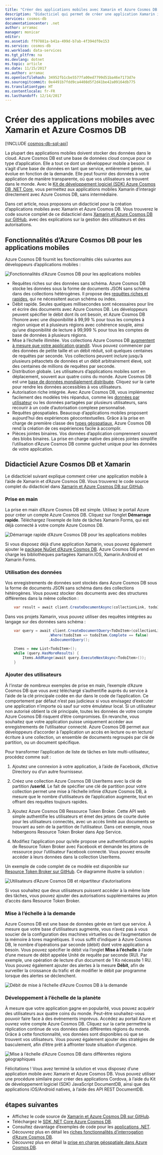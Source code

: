 ```yaml
---
title: "Créer des applications mobiles avec Xamarin et Azure Cosmos DB | Microsoft Docs"
description: "Didacticiel qui permet de créer une application Xamarin iOS, Android ou Forms à l’aide d’Azure Cosmos DB. Azure Cosmos DB est une base de données cloud, mondiale et rapide, pour les applications mobiles."
services: cosmos-db
documentationcenter: .net
author: arramac
manager: monicar
editor: 
ms.assetid: ff97881a-b41a-499d-b7ab-4f394df0e153
ms.service: cosmos-db
ms.workload: data-services
ms.tgt_pltfrm: na
ms.devlang: dotnet
ms.topic: article
ms.date: 11/15/2017
ms.author: arramac
ms.openlocfilehash: 34952fb1cbe5577fa00ed7799d51ba46e7173d7e
ms.sourcegitcommit: 0e4491b7fdd9ca4408d5f2d41be42a09164db775
ms.translationtype: HT
ms.contentlocale: fr-FR
ms.lasthandoff: 12/14/2017
---
```

# <a name="build-mobile-applications-with-xamarin-and-azure-cosmos-db"></a>Créer des applications mobiles avec Xamarin et Azure Cosmos DB

[!INCLUDE [cosmos-db-sql-api](../../includes/cosmos-db-sql-api.md)]

La plupart des applications mobiles doivent stocker des données dans le cloud. Azure Cosmos DB est une base de données cloud conçue pour ce type d’application. Elle a tout ce dont un développeur mobile a besoin. Il s’agit d’une base de données en tant que service, entièrement gérée, qui évolue en fonction de la demande. Elle peut fournir des données à votre application de manière transparente, où que vos utilisateurs se trouvent dans le monde. Avec le [Kit de développement logiciel (SDK) Azure Cosmos DB .NET Core](sql-api-sdk-dotnet-core.md), vous permettez aux applications mobiles Xamarin d’interagir directement avec Azure Cosmos DB, sans intermédiaire.

Dans cet article, nous proposons un didacticiel pour la création d’applications mobiles avec Xamarin et Azure Cosmos DB. Vous trouverez le code source complet de ce didacticiel dans [Xamarin et Azure Cosmos DB sur GitHub](https://github.com/Azure/azure-documentdb-dotnet/tree/master/samples/xamarin), avec des explications sur la gestion des utilisateurs et des autorisations.

## <a name="azure-cosmos-db-capabilities-for-mobile-apps"></a>Fonctionnalités d’Azure Cosmos DB pour les applications mobiles
Azure Cosmos DB fournit les fonctionnalités clés suivantes aux développeurs d’applications mobiles :

![Fonctionnalités d’Azure Cosmos DB pour les applications mobiles](media/mobile-apps-with-xamarin/documentdb-for-mobile.png)

* Requêtes riches sur des données sans schéma. Azure Cosmos DB stocke les données sous la forme de documents JSON sans schéma dans des collections hétérogènes. Il propose des [requêtes riches et rapides](sql-api-sql-query.md), qui ne nécessitent aucun schéma ou index.
* Débit rapide. Seules quelques millisecondes sont nécessaires pour lire et écrire des documents avec Azure Cosmos DB. Les développeurs peuvent spécifier le débit dont ils ont besoin, et Azure Cosmos DB l’honore avec une disponibilité à 99,99 % pour tous les comptes à région unique et à plusieurs régions avec cohérence souple, ainsi qu’une disponibilité de lecture à 99,999 % pour tous les comptes de base de données à plusieurs régions.
* Mise à l’échelle illimitée. Vos collections Azure Cosmos DB [augmentent à mesure que votre application grandit](partition-data.md). Vous pouvez commencer par des données de petite taille et un débit réduit, soit quelques centaines de requêtes par seconde. Vos collections peuvent inclure jusqu’à plusieurs pétaoctets de données et un débit arbitrairement élevé, soit des centaines de millions de requêtes par seconde.
* Distribution globale. Les utilisateurs d’applications mobiles sont en déplacement, souvent aux quatre coins du monde. Azure Cosmos DB est une [base de données mondialement distribuée](distribute-data-globally.md). Cliquez sur la carte pour rendre les données accessibles à vos utilisateurs.
* Autorisation riche intégrée. Avec Azure Cosmos DB, vous implémentez facilement des modèles très répandus, comme les [données par utilisateur](https://aka.ms/documentdb-xamarin-todouser) ou les données partagées par plusieurs utilisateurs, sans recourir à un code d’autorisation complexe personnalisé.
* Requêtes géospatiales. Beaucoup d’applications mobiles proposent aujourd’hui des expériences géocontextuelles. Grâce à la prise en charge de première classe des [types géospatiaux](geospatial.md), Azure Cosmos DB rend la création de ces expériences facile à accomplir.
* Pièces jointes binaires. Vos données d’application comprennent souvent des blobs binaires. La prise en charge native des pièces jointes simplifie l’utilisation d’Azure Cosmos DB comme guichet unique pour les données de votre application.

## <a name="azure-cosmos-db-and-xamarin-tutorial"></a>Didacticiel Azure Cosmos DB et Xamarin
Le didacticiel suivant explique comment créer une application mobile à l’aide de Xamarin et d’Azure Cosmos DB. Vous trouverez le code source complet du didacticiel dans [Xamarin et Azure Cosmos DB sur GitHub](https://github.com/Azure/azure-documentdb-dotnet/tree/master/samples/xamarin).

### <a name="get-started"></a>Prise en main
La prise en main d’Azure Cosmos DB est simple. Utilisez le portail Azure pour créer un compte Azure Cosmos DB. Cliquez sur l’onglet **Démarrage rapide**. Téléchargez l’exemple de liste de tâches Xamarin Forms, qui est déjà connecté à votre compte Azure Cosmos DB. 

![Démarrage rapide d’Azure Cosmos DB pour les applications mobiles](media/mobile-apps-with-xamarin/cosmos-db-quickstart.png)

Si vous disposez déjà d’une application Xamarin, vous pouvez également ajouter le [package NuGet d’Azure Cosmos DB](sql-api-sdk-dotnet-core.md). Azure Cosmos DB prend en charge les bibliothèques partagées Xamarin.IOS, Xamarin.Android et Xamarin Forms.

### <a name="work-with-data"></a>Utilisation des données
Vos enregistrements de données sont stockés dans Azure Cosmos DB sous la forme de documents JSON sans schéma dans des collections hétérogènes. Vous pouvez stocker des documents avec des structures différentes dans la même collection :

```cs
    var result = await client.CreateDocumentAsync(collectionLink, todoItem);
```

Dans vos projets Xamarin, vous pouvez utiliser des requêtes intégrées au langage sur des données sans schéma :

```cs
    var query = await client.CreateDocumentQuery<ToDoItem>(collectionLink)
                    .Where(todoItem => todoItem.Complete == false)
                    .AsDocumentQuery();

    Items = new List<TodoItem>();
    while (query.HasMoreResults) {
        Items.AddRange(await query.ExecuteNextAsync<TodoItem>());
    }
```
### <a name="add-users"></a>Ajouter des utilisateurs
À l’instar de nombreux exemples de prise en main, l’exemple d’Azure Cosmos DB que vous avez téléchargé s’authentifie auprès du service à l’aide de la clé principale codée en dur dans le code de l’application. Ce comportement par défaut n’est pas judicieux si vous envisagez d’exécuter une application n’importe où sauf sur votre émulateur local. Si un utilisateur non autorisé obtient la clé principale, toutes les données de votre compte Azure Cosmos DB risquent d’être compromises. En revanche, vous souhaitez que votre application puisse uniquement accéder aux enregistrements de l’utilisateur connecté. Azure Cosmos DB permet aux développeurs d’accorder à l’application un accès en lecture ou en lecture/écriture à une collection, un ensemble de documents regroupés par clé de partition, ou un document spécifique. 

Pour transformer l’application de liste de tâches en liste multi-utilisateur, procédez comme suit : 

  1. Ajoutez une connexion à votre application, à l’aide de Facebook, d’Active Directory ou d’un autre fournisseur.

  2. Créez une collection Azure Cosmos DB UserItems avec la clé de partition **/userId**. Le fait de spécifier une clé de partition pour votre collection permet une mise à l’échelle infinie d’Azure Cosmos DB, à mesure que le nombre d’utilisateurs de l’application augmente, tout en offrant des requêtes toujours rapides.

  3. Ajoutez Azure Cosmos DB Ressource Token Broker. Cette API web simple authentifie les utilisateurs et émet des jetons de courte durée pour les utilisateurs connectés, avec un accès limité aux documents se trouvant au sein de la partition de l’utilisateur. Dans cet exemple, nous hébergeons Resource Token Broker dans App Service.

  4. Modifiez l’application pour qu’elle propose une authentification auprès de Resource Token Broker avec Facebook et demande les jetons de ressource pour l’utilisateur Facebook connecté. Vous pouvez ensuite accéder à leurs données dans la collection UserItems.  

Un exemple de code complet de ce modèle est disponible sur [Resource Token Broker sur GitHub](http://aka.ms/documentdb-xamarin-todouser). Ce diagramme illustre la solution :

![Utilisateurs d’Azure Cosmos DB et répartiteur d’autorisations](media/mobile-apps-with-xamarin/documentdb-resource-token-broker.png)

Si vous souhaitez que deux utilisateurs puissent accéder à la même liste des tâches, vous pouvez ajouter des autorisations supplémentaires au jeton d’accès dans Resource Token Broker.

### <a name="scale-on-demand"></a>Mise à l’échelle à la demande
Azure Cosmos DB est une base de données gérée en tant que service. À mesure que votre base d’utilisateurs augmente, vous n’avez pas à vous soucier de la configuration des machines virtuelles ou de l’augmentation de la mémoire à tores magnétiques. Il vous suffit d’indiquer à Azure Cosmos DB, le nombre d’opérations par seconde (débit) dont votre application a besoin. Vous pouvez spécifier le débit via l’onglet **Mise à l’échelle** à l’aide d’une mesure de débit appelée Unité de requête par seconde (RU). Par exemple, une opération de lecture d’un document de 1 Ko nécessite 1 RU. Vous pouvez également ajouter des alertes à la mesure **Débit**, afin de surveiller la croissance du trafic et de modifier le débit par programme lorsque des alertes se déclenchent.

![Débit de mise à l’échelle d’Azure Cosmos DB à la demande](media/mobile-apps-with-xamarin/cosmos-db-xamarin-scale.png)

### <a name="go-planet-scale"></a>Développement à l’échelle de la planète
À mesure que votre application gagne en popularité, vous pouvez acquérir des utilisateurs aux quatre coins du monde. Peut-être souhaitez-vous pouvoir faire face à des événements imprévus. Accédez au portail Azure et ouvrez votre compte Azure Cosmos DB. Cliquez sur la carte permettre la réplication continue de vos données dans différentes régions du monde. Grâce à cette fonctionnalité, vos données sont disponibles où que se trouvent vos utilisateurs. Vous pouvez également ajouter des stratégies de basculement, afin d’être prêt à affronter toute situation d’urgence.

![Mise à l’échelle d’Azure Cosmos DB dans différentes régions géographiques](media/mobile-apps-with-xamarin/cosmos-db-xamarin-replicate.png)

Félicitations ! Vous avez terminé la solution et vous disposez d’une application mobile avec Xamarin et Azure Cosmos DB. Vous pouvez utiliser une procédure similaire pour créer des applications Cordova, à l’aide du Kit de développement logiciel (SDK) JavaScript DocumentDB, ainsi que des applications iOS/Android natives, à l’aide des API REST DocumentDB.

## <a name="next-steps"></a>étapes suivantes
* Affichez le code source de [Xamarin et Azure Cosmos DB sur GitHub](https://github.com/Azure/azure-documentdb-dotnet/tree/master/samples/xamarin).
* Téléchargez le [SDK .NET Core Azure Cosmos DB](sql-api-sdk-dotnet-core.md).
* Consultez davantage d’exemples de code pour les [applications .NET](sql-api-dotnet-samples.md).
* Découvrez plus en détail les [riches fonctionnalités d’interrogation d’Azure Cosmos DB](sql-api-sql-query.md).
* Découvrez plus en détail la [prise en charge géospatiale dans Azure Cosmos DB](geospatial.md).



